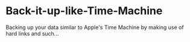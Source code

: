 # Back-it-up-like-Time-Machine
Backing up your data similar to Apple's Time Machine by making use of hard links and such...
